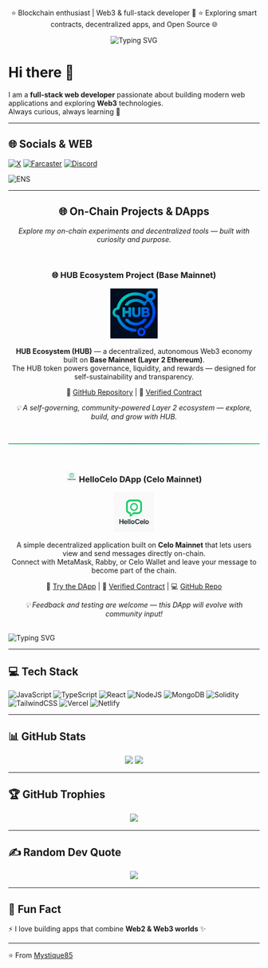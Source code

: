 <!-- Static text in one line -->
<p align="center">
⭐ Blockchain enthusiast | Web3 & full-stack developer 🌱 ⭐ Exploring smart contracts, decentralized apps, and Open Source 🌐
</p>

<!-- Typing effect for welcome message -->
<p align="center">
  <img src="https://readme-typing-svg.herokuapp.com?font=Courier+Prime&weight=700&size=28&pause=800&color=FFFFFF&center=true&vCenter=true&width=700&lines=Welcome+to+my+GitHub+profile!" alt="Typing SVG" />
</p>

# Hi there 👋

I am a **full-stack web developer** passionate about building modern web applications and exploring **Web3** technologies.  
Always curious, always learning 🌱

---

## 🌐 Socials & WEB

[![X](https://img.shields.io/badge/Twitter-%231DA1F2.svg?logo=Twitter&logoColor=white)](https://x.com/AirdropsXPay)
[![Farcaster](https://img.shields.io/badge/Farcaster-7B3FE4?logo=farcaster&logoColor=white)](https://farcaster.xyz/mysticpol.eth)
[![Discord](https://img.shields.io/badge/Discord-%235865F2.svg?logo=discord&logoColor=white)](https://discord.gg/6sMKzMMH8J)

![ENS](https://img.shields.io/badge/ENS-mysticpol.eth-blue?logo=ethereum)

---
<h2 align="center">🌐 On-Chain Projects & DApps</h2>




<p align="center">
  <em>Explore my on-chain experiments and decentralized tools — built with curiosity and purpose.</em>
</p>

<br/>

<!-- PROJECT 1: HUB ECOSYSTEM -->
<div align="center">
  <h3>🌐 HUB Ecosystem Project (Base Mainnet)</h3>
  <img src="https://raw.githubusercontent.com/Mystique85/HUB-Ecosystem-Project/main/assets/token.icon.png" alt="HUB Token Logo" width="100" height="100"/>

  <p>
    <strong>HUB Ecosystem (HUB)</strong> — a decentralized, autonomous Web3 economy built on <b>Base Mainnet (Layer 2 Ethereum)</b>.<br/>
    The HUB token powers governance, liquidity, and rewards — designed for self-sustainability and transparency.
  </p>

  <p>
    🔗 <a href="https://github.com/Mystique85/HUB-Ecosystem-Project" target="_blank" rel="noopener noreferrer">GitHub Repository</a> |
    🧾 <a href="https://basescan.org/address/0x58EFDe38eF2B12392BFB3dc4E503493C46636B3E" target="_blank" rel="noopener noreferrer">Verified Contract</a>
  </p>

  <em>💡 A self-governing, community-powered Layer 2 ecosystem — explore, build, and grow with HUB.</em>
</div>



<br/>

<hr style="height: 2px; border: none; background: linear-gradient(to right, #35D07F, #00A86B, #35D07F);" />

<br/>

<!-- PROJECT 2: HELLOCELO -->
<div align="center">
  <h3><img src="https://raw.githubusercontent.com/Mystique85/HelloCelo/main/logohellocelo.png" alt="Celo Logo" width="22"/> HelloCelo DApp (Celo Mainnet)</h3>
  <img src="https://raw.githubusercontent.com/Mystique85/HelloCelo/main/logohellocelo.png" alt="HelloCelo Logo" width="80" height="80"/>

  <p>
    A simple decentralized application built on <b>Celo Mainnet</b> that lets users view and send messages directly on-chain.<br/>
    Connect with MetaMask, Rabby, or Celo Wallet and leave your message to become part of the chain.
  </p>

  <p>
    🔗 <a href="https://mystique85.github.io/HelloCelo/">Try the DApp</a> |
    🧾 <a href="https://celo.blockscout.com/address/0x88Fd392bC4d948DaD1d27B73cad89fF34507EA9B?tab=contract">Verified Contract</a> |
    💻 <a href="https://github.com/Mystique85/HelloCelo">GitHub Repo</a>
  </p>

  <em>💡 Feedback and testing are welcome — this DApp will evolve with community input!</em>
</div>

<br/>
  <!-- Typing effect for activity message -->
  <img src="https://readme-typing-svg.herokuapp.com?font=Courier+Prime&weight=700&size=24&pause=800&color=FFFFFF&center=true&vCenter=true&width=700&lines=You+can+help+build+activity+on+Base+%26+Celo!" alt="Typing SVG" />
</div>

---

## 💻 Tech Stack

![JavaScript](https://img.shields.io/badge/javascript-%23323330.svg?style=for-the-badge&logo=javascript&logoColor=%23F7DF1E)
![TypeScript](https://img.shields.io/badge/typescript-%23007ACC.svg?style=for-the-badge&logo=typescript&logoColor=white)
![React](https://img.shields.io/badge/react-%2320232a.svg?style=for-the-badge&logo=react&logoColor=%2361DAFB)
![NodeJS](https://img.shields.io/badge/node.js-6DA55F?style=for-the-badge&logo=node.js&logoColor=white)
![MongoDB](https://img.shields.io/badge/MongoDB-%234ea94b.svg?style=for-the-badge&logo=mongodb&logoColor=white)
![Solidity](https://img.shields.io/badge/Solidity-%23363636.svg?style=for-the-badge&logo=solidity&logoColor=white)
![TailwindCSS](https://img.shields.io/badge/tailwindcss-%2338B2AC.svg?style=for-the-badge&logo=tailwind-css&logoColor=white)
![Vercel](https://img.shields.io/badge/vercel-%23000000.svg?style=for-the-badge&logo=vercel&logoColor=white)
![Netlify](https://img.shields.io/badge/netlify-%2300C7B7.svg?style=for-the-badge&logo=netlify&logoColor=white)

---

## 📊 GitHub Stats

<p align="center">
  <img src="https://github-readme-stats.vercel.app/api?username=Mystique85&theme=radical&hide_border=false&include_all_commits=true&count_private=true" height="160" />
  <img src="https://github-readme-streak-stats.herokuapp.com/?user=Mystique85&theme=radical&hide_border=false" height="160" />
</p>

---

## 🏆 GitHub Trophies

<p align="center">
  <img src="https://github-profile-trophy.vercel.app/?username=Mystique85&theme=radical&no-frame=false&no-bg=true&margin-w=4" />
</p>

---

## ✍️ Random Dev Quote

<p align="center">
  <img src="https://quotes-github-readme.vercel.app/api?type=horizontal&theme=radical" />
</p>

---

## 🔗 Fun Fact

⚡ I love building apps that combine **Web2 & Web3 worlds** ✨

---

⭐️ From [Mystique85](https://github.com/Mystique85)
